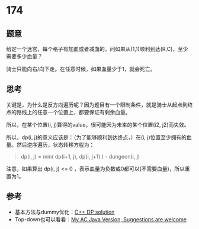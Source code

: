 # 174

## 题意

给定一个迷宫，每个格子有加血或者减血的，问如果从(1,1)顺利到达(R,C)，至少需要多少血量？

骑士只能向右/向下走。在任意时候，如果血量少于1，就会死亡。

## 思考

关键是，为什么是反方向遍历呢？因为题目有一个限制条件，就是骑士从起点到终点的路线上的任意一个位置上，都要保证有剩余血量。

所以，在某个位置(i, j)算得的value，很可能因为未来的某个位置(i2, j2)而失效。

所以，dp(i, j)的意义应该是：（为了能够顺利到达终点，）在(i, j)位置至少拥有的血量。然后逆序遍历，状态转移方程为：

> dp(i, j) = min( dp(i+1, j), dp(i, j+1) ) - dungeon(i, j)

注意，如果算出 dp(i, j) <= 0 ，表示血量为负数或0都可以(不需要血量)，所以重置为1。

## 参考

- 基本方法与dummy优化：[C++ DP solution](https://leetcode.com/problems/dungeon-game/discuss/52774/C%2B%2B-DP-solution)
- Top-down也可以看看：[My AC Java Version, Suggestions are welcome](https://leetcode.com/problems/dungeon-game/discuss/52790/My-AC-Java-Version-Suggestions-are-welcome/53835)
